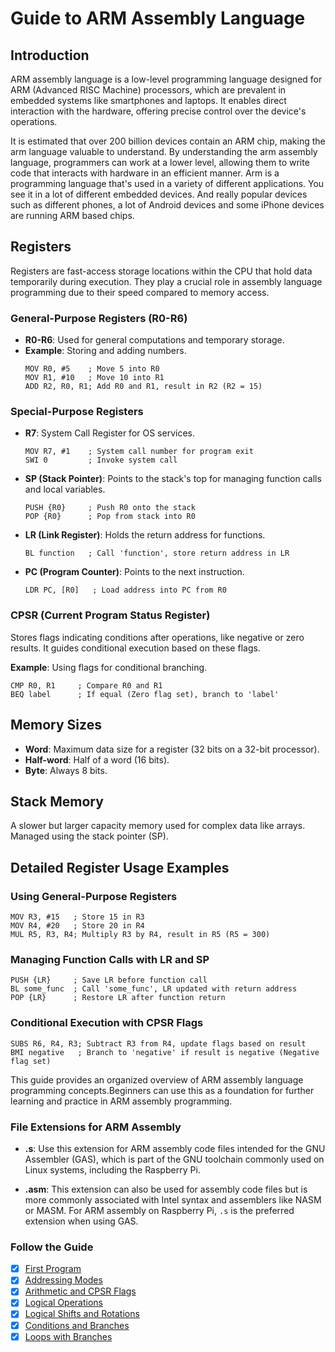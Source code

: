 # Guide to ARM Assembly Language

## Introduction
ARM assembly language is a low-level programming language designed for ARM (Advanced RISC Machine) processors, which are prevalent in embedded systems like smartphones and laptops. It enables direct interaction with the hardware, offering precise control over the device's operations.

It is estimated that over 200 billion devices contain an ARM chip, making the arm language valuable to understand. By understanding the arm assembly language, programmers can work at a lower level, allowing them to write code that interacts with hardware in an efficient manner. Arm is a programming language that's used in a variety of different applications. You see it in a lot of different embedded devices. And really popular devices such as different phones, a lot of Android devices and some iPhone devices are running ARM based chips.

## Registers
Registers are fast-access storage locations within the CPU that hold data temporarily during execution. They play a crucial role in assembly language programming due to their speed compared to memory access.

### General-Purpose Registers (R0-R6)
- **R0-R6**: Used for general computations and temporary storage.
- **Example**: Storing and adding numbers.
  ```assembly
  MOV R0, #5    ; Move 5 into R0
  MOV R1, #10   ; Move 10 into R1
  ADD R2, R0, R1; Add R0 and R1, result in R2 (R2 = 15)
  ```

### Special-Purpose Registers
- **R7**: System Call Register for OS services.
  ```assembly
  MOV R7, #1    ; System call number for program exit
  SWI 0         ; Invoke system call
  ```
- **SP (Stack Pointer)**: Points to the stack's top for managing function calls and local variables.
  ```assembly
  PUSH {R0}     ; Push R0 onto the stack
  POP {R0}      ; Pop from stack into R0
  ```
- **LR (Link Register)**: Holds the return address for functions.
  ```assembly
  BL function   ; Call 'function', store return address in LR
  ```
- **PC (Program Counter)**: Points to the next instruction.
  ```assembly
  LDR PC, [R0]   ; Load address into PC from R0
  ```

### CPSR (Current Program Status Register)
Stores flags indicating conditions after operations, like negative or zero results. It guides conditional execution based on these flags.

**Example**: Using flags for conditional branching.
```assembly
CMP R0, R1     ; Compare R0 and R1
BEQ label      ; If equal (Zero flag set), branch to 'label'
```

## Memory Sizes
- **Word**: Maximum data size for a register (32 bits on a 32-bit processor).
- **Half-word**: Half of a word (16 bits).
- **Byte**: Always 8 bits.

## Stack Memory
A slower but larger capacity memory used for complex data like arrays. Managed using the stack pointer (SP).

## Detailed Register Usage Examples

### Using General-Purpose Registers
```assembly
MOV R3, #15   ; Store 15 in R3
MOV R4, #20   ; Store 20 in R4
MUL R5, R3, R4; Multiply R3 by R4, result in R5 (R5 = 300)
```

### Managing Function Calls with LR and SP
```assembly
PUSH {LR}     ; Save LR before function call
BL some_func  ; Call 'some_func', LR updated with return address
POP {LR}      ; Restore LR after function return
```

### Conditional Execution with CPSR Flags
```assembly
SUBS R6, R4, R3; Subtract R3 from R4, update flags based on result
BMI negative   ; Branch to 'negative' if result is negative (Negative flag set)
```

This guide provides an organized overview of ARM assembly language programming concepts.Beginners can use this as a foundation for further learning and practice in ARM assembly programming.


### File Extensions for ARM Assembly

- **.s**: Use this extension for ARM assembly code files intended for the GNU Assembler (GAS), which is part of the GNU toolchain commonly used on Linux systems, including the Raspberry Pi.

- **.asm**: This extension can also be used for assembly code files but is more commonly associated with Intel syntax and assemblers like NASM or MASM. For ARM assembly on Raspberry Pi, `.s` is the preferred extension when using GAS.

### Follow the Guide

- [x] [First Program](first_program)
- [x] [Addressing Modes](addressing_modes)
- [x] [Arithmetic and CPSR Flags](arithmetic_and_cpsr_flags)
- [x] [Logical Operations](logical_operations)
- [x] [Logical Shifts and Rotations](logical_shifts_and_rotations)
- [x] [Conditions and Branches](conditions_and_branches)
- [x] [Loops with Branches](loops_with_branches)
